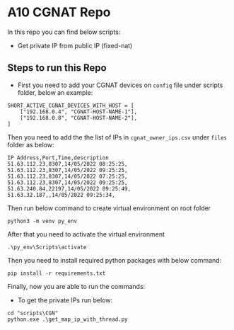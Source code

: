 # A10 CGNAT Repo

In this repo you can find below scripts:

- Get private IP from public IP (fixed-nat)

## Steps to run this Repo

- First you need to add your CGNAT devices on `config` file under scripts folder, below an example:

```
SHORT_ACTIVE_CGNAT_DEVICES_WITH_HOST = [
	["192.168.0.4", "CGNAT-HOST-NAME-1"],
	["192.168.0.8", "CGNAT-HOST-NAME-2"],
]
```

Then you need to add the the list of IPs in `cgnat_owner_ips.csv` under `files` folder as below:

```
IP Address,Port,Time,description
51.63.112.23,8307,14/05/2022 08:25:25,
51.63.112.23,8307,14/05/2022 09:25:25,
51.63.112.23,8307,14/05/2022 07:25:25,
51.63.112.23,8307,14/05/2022 09:25:25,
51.63.240.84,22197,14/05/2022 09:25:49,
51.63.32.187,,14/05/2022 09:25:34,
```

Then run below command to create virtual environment on root folder

```
python3 -m venv py_env
```

After that you need to activate the virtual environment

```
.\py_env\Scripts\activate
```

Then you need to install required python packages with below command:

```
pip install -r requirements.txt
```

Finally, now you are able to run the commands:

- To get the private IPs run below:

```
cd "scripts\CGN"
python.exe .\get_map_ip_with_thread.py
```
